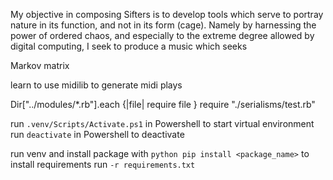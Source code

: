 My objective in composing Sifters is to develop tools which serve to portray
nature in its function, and not in its form (cage). Namely by harnessing the power of
ordered chaos, and especially to the extreme degree allowed by digital computing,
I seek to produce a music which seeks 

Markov matrix

learn to use midilib to generate midi plays

Dir["../modules/*.rb"].each {|file| require file }
require "./serialisms/test.rb"

run `.venv/Scripts/Activate.ps1` in Powershell to start virtual environment
run `deactivate` in Powershell to deactivate

run venv and install package with `python pip install <package_name>`
to install requirements run `-r requirements.txt`